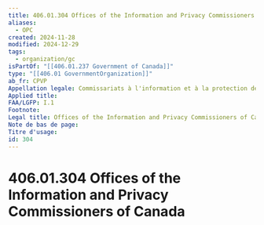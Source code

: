 ```yaml
---
title: 406.01.304 Offices of the Information and Privacy Commissioners of Canada
aliases:
  - OPC
created: 2024-11-28
modified: 2024-12-29
tags:
  - organization/gc
isPartOf: "[[406.01.237 Government of Canada]]"
type: "[[406.01 GovernmentOrganization]]"
ab_fr: CPVP
Appellation legale: Commissariats à l'information et à la protection de la vie privée au Canada
Applied title: 
FAA/LGFP: I.1
Footnote: 
Legal title: Offices of the Information and Privacy Commissioners of Canada
Note de bas de page: 
Titre d'usage: 
id: 304
---
```

# 406.01.304 Offices of the Information and Privacy Commissioners of Canada
